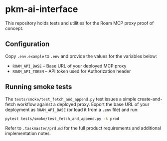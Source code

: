 # pkm-ai-interface

This repository holds tests and utilities for the Roam MCP proxy proof of concept.

## Configuration

Copy `.env.example` to `.env` and provide the values for the variables below:

- `ROAM_API_BASE` – Base URL of your deployed MCP proxy
- `ROAM_API_TOKEN` – API token used for Authorization header

## Running smoke tests

The `tests/smoke/test_fetch_and_append.py` test issues a simple create-and-fetch workflow against a deployed proxy. Export the base URL of your deployment as `ROAM_API_BASE` (or load it from a `.env` file) and run:

```bash
pytest tests/smoke/test_fetch_and_append.py -k prod
```

Refer to `.taskmaster/prd.md` for the full product requirements and additional implementation notes.

